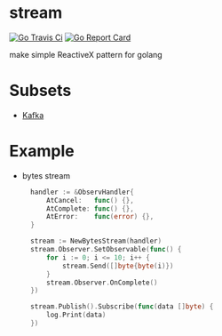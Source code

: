 # stream
[![Go Travis Ci](https://travis-ci.org/findcoo/stream.svg?branch=master)](https://travis-ci.org/findcoo/stream)
[![Go Report Card](https://goreportcard.com/badge/github.com/findcoo/stream)](https://goreportcard.com/report/github.com/findcoo/stream)

make simple ReactiveX pattern for golang

# Subsets
* [Kafka](https://github.com/findcoo/stream/tree/master/kafka#kafka)

# Example
* bytes stream
  ```go
	handler := &ObservHandler{
		AtCancel:   func() {},
		AtComplete: func() {},
		AtError:    func(error) {},
	}

	stream := NewBytesStream(handler)
	stream.Observer.SetObservable(func() {
		for i := 0; i <= 10; i++ {
			stream.Send([]byte{byte(i)})
		}
		stream.Observer.OnComplete()
	})

	stream.Publish().Subscribe(func(data []byte) {
		log.Print(data)
	})
  ```
